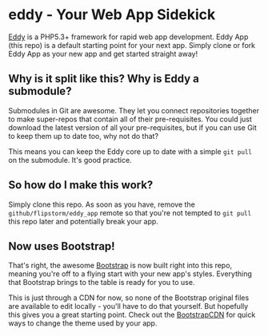 # eddy - Your Web App Sidekick
[Eddy](http://github.com/flipstorm/eddy) is a PHP5.3+ framework for rapid web app development.
Eddy App (this repo) is a default starting point for your next app. Simply clone or fork Eddy App
as your new app and get started straight away!

## Why is it split like this? Why is Eddy a submodule?
Submodules in Git are awesome. They let you connect repositories together to make super-repos that
contain all of their pre-requisites. You could just download the latest version of all your pre-requisites,
but if you can use Git to keep them up to date too, why not do that?

This means you can keep the Eddy core up to date with a simple `git pull` on the submodule. It's good practice.

## So how do I make this work?
Simply clone this repo. As soon as you have, remove the `github/flipstorm/eddy_app` remote so that you're
not tempted to `git pull` this repo later and potentially break your app.

## Now uses Bootstrap!
That's right, the awesome [Bootstrap](http://twitter.github.com/bootstrap/) is now built right into this repo,
meaning you're off to a flying start with your new app's styles. Everything that Bootstrap brings to the table
is ready for you to use.

This is just through a CDN for now, so none of the Bootstrap original files are available to edit locally -
you'll have to do that yourself. But hopefully this gives you a great starting point. Check out the
[BootstrapCDN](http://www.bootstrapcdn.com/) for quick ways to change the theme used by your app.
